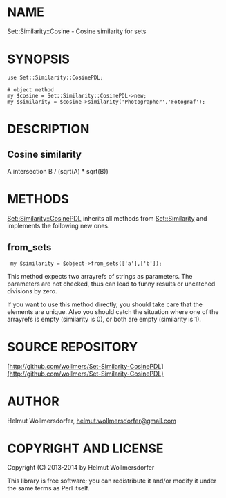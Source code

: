 # NAME

Set::Similarity::Cosine - Cosine similarity for sets

# SYNOPSIS

    use Set::Similarity::CosinePDL;
    
    # object method
    my $cosine = Set::Similarity::CosinePDL->new;
    my $similarity = $cosine->similarity('Photographer','Fotograf');
    

# DESCRIPTION

## Cosine similarity

A intersection B / (sqrt(A) \* sqrt(B))

# METHODS

[Set::Similarity::CosinePDL](https://metacpan.org/pod/Set::Similarity::CosinePDL) inherits all methods from [Set::Similarity](https://metacpan.org/pod/Set::Similarity) and implements the
following new ones.

## from\_sets

     my $similarity = $object->from_sets(['a'],['b']);
    

This method expects two arrayrefs of strings as parameters. The parameters are not checked, thus can lead to funny results or uncatched divisions by zero.

If you want to use this method directly, you should take care that the elements are unique. Also you should catch the situation where one of the arrayrefs is empty (similarity is 0), or both are empty (similarity is 1).

# SOURCE REPOSITORY

[http://github.com/wollmers/Set-Similarity-CosinePDL](http://github.com/wollmers/Set-Similarity-CosinePDL)

# AUTHOR

Helmut Wollmersdorfer, <helmut.wollmersdorfer@gmail.com>

# COPYRIGHT AND LICENSE

Copyright (C) 2013-2014 by Helmut Wollmersdorfer

This library is free software; you can redistribute it and/or modify
it under the same terms as Perl itself.
